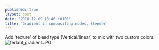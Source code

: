 ```yaml
---
published: true
layout: post
date: '2016-12-09 18:46 +0100'
title: 'Gradient in compositing nodes, Blender'
---
```

Add 'texture' of blend type (Vertical/linear) to mix with two custom colors.  
![ferlauf_gradient.JPG]({{site.baseurl}}/media/ferlauf_gradient.JPG)